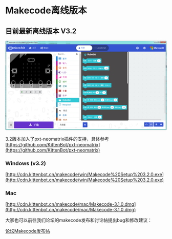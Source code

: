 # Makecode离线版本

## 目前最新离线版本 V3.2

![](./images/makecodeV3.png)

3.2版本加入了pxt-neomatrix插件的支持，具体参考[https://github.com/KittenBot/pxt-neomatrix](https://github.com/KittenBot/pxt-neomatrix)

### Windows (v3.2)
 
[http://cdn.kittenbot.cn/makecode/win/Makecode%20Setup%203.2.0.exe](http://cdn.kittenbot.cn/makecode/win/Makecode%20Setup%203.2.0.exe)

### Mac

[http://cdn.kittenbot.cn/makecode/mac/Makecode-3.1.0.dmg](http://cdn.kittenbot.cn/makecode/mac/Makecode-3.1.0.dmg)


大家也可以前往我们论坛的makecode发布和讨论帖提出bug和修改建议：

[论坛Makecode发布帖](http://kittenbot.cn/bbs/forum.php?mod=viewthread&tid=156&extra=page%3D1)